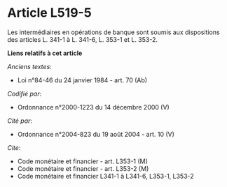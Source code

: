 # Article L519-5

Les intermédiaires en opérations de banque sont soumis aux dispositions des articles L. 341-1 à L. 341-6, L. 353-1 et L.
353-2.

**Liens relatifs à cet article**

_Anciens textes_:

  - Loi n°84-46 du 24 janvier 1984 - art. 70 (Ab)

_Codifié par_:

  - Ordonnance n°2000-1223 du 14 décembre 2000 (V)

_Cité par_:

  - Ordonnance n°2004-823 du 19 août 2004 - art. 10 (V)

_Cite_:

  - Code monétaire et financier - art. L353-1 (M)
  - Code monétaire et financier - art. L353-2 (M)
  - Code monétaire et financier L341-1 à L341-6, L353-1, L353-2
